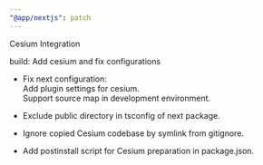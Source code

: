 ```yaml
---
"@app/nextjs": patch
---
```


Cesium Integration

build: Add cesium and fix configurations

* Fix next configuration:  
Add plugin settings for cesium.  
Support source map in development environment.

* Exclude public directory in tsconfig of next package.

* Ignore copied Cesium codebase by symlink from gitignore.

* Add postinstall script for Cesium preparation in package.json.
